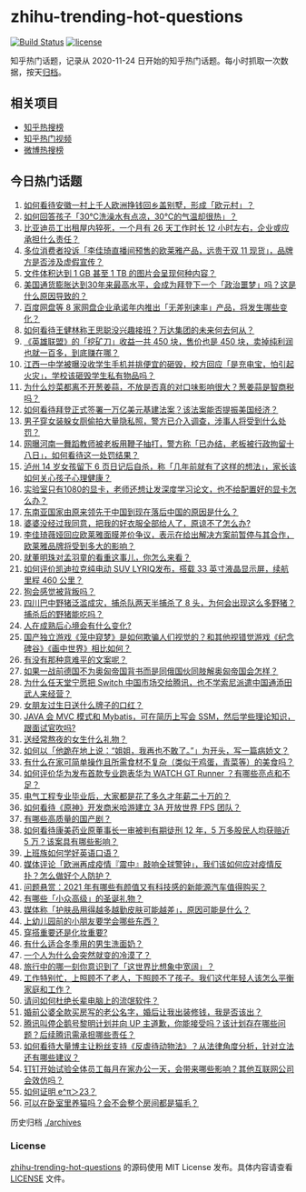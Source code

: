 # zhihu-trending-hot-questions

[![Build Status](https://github.com/justjavac/zhihu-trending-hot-questions/workflows/ci/badge.svg?branch=master)](https://github.com/justjavac/zhihu-trending-hot-questions/actions)
[![license](https://img.shields.io/github/license/justjavac/zhihu-trending-hot-questions)](https://github.com/justjavac/zhihu-trending-hot-questions/blob/master/LICENSE)

知乎热门话题，记录从 2020-11-24 日开始的知乎热门话题。每小时抓取一次数据，按天[归档](./archives)。

## 相关项目

- [知乎热搜榜](https://github.com/justjavac/zhihu-trending-top-search)
- [知乎热门视频](https://github.com/justjavac/zhihu-trending-hot-video)
- [微博热搜榜](https://github.com/justjavac/weibo-trending-hot-search)

## 今日热门话题

<!-- BEGIN -->
<!-- 最后更新时间 Thu Nov 18 2021 05:01:25 GMT+0800 (China Standard Time) -->

1. [如何看待安徽一村上千人欧洲挣钱回乡盖别墅，形成「欧元村」？](https://www.zhihu.com/question/499128919)
1. [如何回答孩子「30℃洗澡水有点凉，30℃的气温却很热」？](https://www.zhihu.com/question/498871759)
1. [比亚迪员工出租屋内猝死，一个月有 26 天工作时长 12 小时左右，企业或应承担什么责任？](https://www.zhihu.com/question/499604208)
1. [多位消费者投诉「李佳琦直播间预售的欧莱雅产品，远贵于双 11 现货」，品牌方是否涉及虚假宣传？](https://www.zhihu.com/question/499215160)
1. [文件体积达到 1 GB 甚至 1 TB 的图片会呈现何种内容？](https://www.zhihu.com/question/360608822)
1. [美国通货膨胀达到30年来最高水平，会成为拜登下一个「政治噩梦」吗？这是什么原因导致的？](https://www.zhihu.com/question/498553058)
1. [百度网盘等 8 家网盘企业承诺年内推出「无差别速率」产品，将发生哪些变化？](https://www.zhihu.com/question/499568271)
1. [如何看待王健林称王思聪没兴趣接班？万达集团的未来何去何从？](https://www.zhihu.com/question/499499278)
1. [《英雄联盟》的「挖矿刀」收益一共 450 块，售价也是 450 块，卖掉纯利润也就一百多，到底赚在哪？](https://www.zhihu.com/question/418555783)
1. [江西一中学被曝没收学生手机并挑便宜的砸毁，校方回应「是充电宝，怕引起火灾」，学校该砸毁学生私有物品吗？](https://www.zhihu.com/question/499495768)
1. [为什么炒菜都离不开葱姜蒜，不放是否真的对口味影响很大？葱姜蒜是智商税吗？](https://www.zhihu.com/question/497554683)
1. [如何看待拜登正式签署一万亿美元基建法案？该法案能否提振美国经济？](https://www.zhihu.com/question/499261664)
1. [男子穿女装躲女厕偷拍大量隐私照，警方已介入调查，涉事人将受到什么处罚？](https://www.zhihu.com/question/499320351)
1. [网曝河南一舞蹈教师被老板用鞭子抽打，警方称「已办结，老板被行政拘留十八日」，如何看待这一处罚结果？](https://www.zhihu.com/question/499505478)
1. [泸州 14 岁女孩留下 6 页日记后自杀，称「几年前就有了这样的想法」，家长该如何关心孩子心理健康？](https://www.zhihu.com/question/499368919)
1. [实验室只有1080的显卡，老师还想让发深度学习论文，也不给配置好的显卡怎么办？](https://www.zhihu.com/question/495646407)
1. [东南亚国家由原来领先于中国到现在落后中国的原因是什么？](https://www.zhihu.com/question/278405298)
1. [婆婆没经过我同意，把我的好衣服全部给人了，原谅不了怎么办?](https://www.zhihu.com/question/497812423)
1. [李佳琦薇娅回应欧莱雅面膜差价争议，表示在给出解决方案前暂停与其合作，欧莱雅品牌将受到多大的影响？](https://www.zhihu.com/question/499654010)
1. [就董明珠对孟羽童的看重这事儿，你怎么来看？](https://www.zhihu.com/question/498088420)
1. [如何评价凯迪拉克纯电动 SUV LYRIQ发布，搭载 33 英寸液晶显示屏，续航里程 460 公里？](https://www.zhihu.com/question/412574111)
1. [狗会感觉被背叛吗？](https://www.zhihu.com/question/34184077)
1. [四川巴中野猪泛滥成灾，捕杀队两天半捕杀了 8 头，为何会出现这么多野猪？捕杀后的野猪能吃吗？](https://www.zhihu.com/question/499273614)
1. [人在成熟后心境会有什么变化?](https://www.zhihu.com/question/479695937)
1. [国产独立游戏《笼中窥梦》是如何欺骗人们视觉的？和其他视错觉游戏《纪念碑谷》《画中世界》相比如何？](https://www.zhihu.com/question/499287700)
1. [有没有那种意难平的文案呢？](https://www.zhihu.com/question/476355756)
1. [如果一战前德国不为奥匈帝国背书而是同俄国伙同肢解奥匈帝国会怎样？](https://www.zhihu.com/question/267685662)
1. [为什么任天堂宁愿把 Switch 中国市场交给腾讯，也不学索尼派遣中国通添田武人来经营？](https://www.zhihu.com/question/481979078)
1. [女朋友过生日送什么牌子的口红？](https://www.zhihu.com/question/498400353)
1. [JAVA 会 MVC 模式和 Mybatis，可在简历上写会 SSM，然后学些理论知识，跟面试官吹吗?](https://www.zhihu.com/question/462986059)
1. [送经常熬夜的女生什么礼物？](https://www.zhihu.com/question/21034732)
1. [如何以「他跪在地上说：“姐姐，我再也不敢了。”」为开头，写一篇病娇文？](https://www.zhihu.com/question/484118340)
1. [有什么在家可简单操作且所需食材不复杂（类似于鸡蛋，青菜等）的美食吗？](https://www.zhihu.com/question/372681204)
1. [如何评价华为发布首款专业跑表华为 WATCH GT Runner ？有哪些亮点和不足？](https://www.zhihu.com/question/499643710)
1. [电气工程专业毕业后，大家都是花了多久才年薪二十万的？](https://www.zhihu.com/question/499247844)
1. [如何看待《原神》开发商米哈游建立 3A 开放世界 FPS 团队？](https://www.zhihu.com/question/499100070)
1. [有哪些高质量的国产剧？](https://www.zhihu.com/question/35010113)
1. [如何看待康美药业原董事长一审被判有期徒刑 12 年，5 万多股民人均获赔近 5 万？该案具有哪些影响？](https://www.zhihu.com/question/498443549)
1. [上班族如何学好英语口语？](https://www.zhihu.com/question/38728570)
1. [媒体评论「欧洲再成疫情『震中』敲响全球警钟」，我们该如何应对疫情反扑？怎么做好个人防护？](https://www.zhihu.com/question/498629273)
1. [问题悬赏：2021 年有哪些有颜值又有科技感的新能源汽车值得购买？](https://www.zhihu.com/question/499490881)
1. [有哪些「小众高级」的圣诞礼物？](https://www.zhihu.com/question/354499184)
1. [媒体称「护肤品用得越多越勤皮肤可能越差」，原因可能是什么？](https://www.zhihu.com/question/499260165)
1. [上幼儿园前的小朋友要学会哪些东西？](https://www.zhihu.com/question/448900162)
1. [穿搭重要还是化妆重要?](https://www.zhihu.com/question/498428199)
1. [有什么适合冬季用的男生洗面奶？](https://www.zhihu.com/question/493893285)
1. [一个人为什么会突然就变的冷漠了？](https://www.zhihu.com/question/485883005)
1. [旅行中的哪一刻你意识到了「这世界比想象中宽阔」？](https://www.zhihu.com/question/499046025)
1. [工作特别忙，上照顾不了老人，下照顾不了孩子。我们这代年轻人该怎么平衡家庭和工作？](https://www.zhihu.com/question/494243484)
1. [请问如何杜绝长辈电脑上的流氓软件？](https://www.zhihu.com/question/498891171)
1. [婚前公婆全款买房写的老公名字，婚后让我出装修钱，我是否该出？](https://www.zhihu.com/question/484891824)
1. [腾讯叫停企鹅号黎明计划并向 UP 主道歉，你能接受吗？该计划存在哪些问题？后续腾讯需承担哪些责任？](https://www.zhihu.com/question/499482270)
1. [如何看待大量博主让粉丝支持《反虐待动物法》？从法律角度分析，针对立法还有哪些建议？](https://www.zhihu.com/question/499046370)
1. [钉钉开始试验全体员工每月在家办公一天，会带来哪些影响？其他互联网公司会效仿吗？](https://www.zhihu.com/question/499485425)
1. [如何证明 e^π＞23？](https://www.zhihu.com/question/465861734)
1. [可以在卧室里养猫吗？会不会整个房间都是猫毛？](https://www.zhihu.com/question/487661078)

<!-- END -->

历史归档 [./archives](./archives)

### License

[zhihu-trending-hot-questions](https://github.com/justjavac/zhihu-trending-hot-questions)
的源码使用 MIT License 发布。具体内容请查看 [LICENSE](./LICENSE) 文件。
